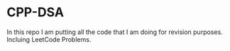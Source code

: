 # CPP-DSA  
  
In this repo I am putting all the code that I am doing for revision purposes. Incluing LeetCode Problems.
